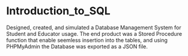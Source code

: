 # Introduction_to_SQL

Designed, created, and simulated a Database Management System for Student and Educator usage. The end product was a Stored Procedure function that enable seemless insertion into the tables, and using PHPMyAdmin the Database was exported as a JSON file.